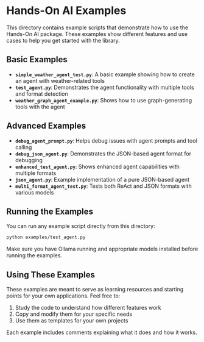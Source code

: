 # Hands-On AI Examples

This directory contains example scripts that demonstrate how to use the Hands-On AI package. These examples show different features and use cases to help you get started with the library.

## Basic Examples

- **`simple_weather_agent_test.py`**: A basic example showing how to create an agent with weather-related tools
- **`test_agent.py`**: Demonstrates the agent functionality with multiple tools and format detection
- **`weather_graph_agent_example.py`**: Shows how to use graph-generating tools with the agent

## Advanced Examples

- **`debug_agent_prompt.py`**: Helps debug issues with agent prompts and tool calling
- **`debug_json_agent.py`**: Demonstrates the JSON-based agent format for debugging
- **`enhanced_test_agent.py`**: Shows enhanced agent capabilities with multiple formats
- **`json_agent.py`**: Example implementation of a pure JSON-based agent
- **`multi_format_agent_test.py`**: Tests both ReAct and JSON formats with various models

## Running the Examples

You can run any example script directly from this directory:

```bash
python examples/test_agent.py
```

Make sure you have Ollama running and appropriate models installed before running the examples.

## Using These Examples

These examples are meant to serve as learning resources and starting points for your own applications. Feel free to:

1. Study the code to understand how different features work
2. Copy and modify them for your specific needs
3. Use them as templates for your own projects

Each example includes comments explaining what it does and how it works.